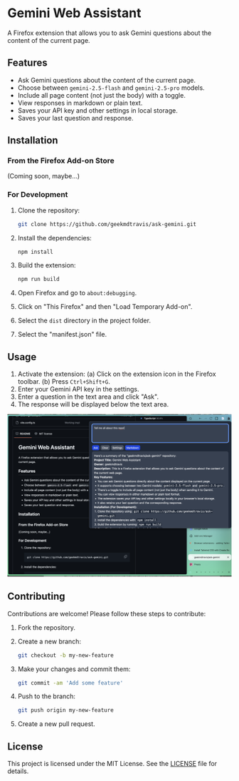 # Gemini Web Assistant

A Firefox extension that allows you to ask Gemini questions about the content of the current page.

## Features

*   Ask Gemini questions about the content of the current page.
*   Choose between `gemini-2.5-flash` and `gemini-2.5-pro` models.
*   Include all page content (not just the body) with a toggle.
*   View responses in markdown or plain text.
*   Saves your API key and other settings in local storage.
*   Saves your last question and response.

## Installation

### From the Firefox Add-on Store

(Coming soon, maybe...)

### For Development

1.  Clone the repository:

    ```bash
    git clone https://github.com/geekmdtravis/ask-gemini.git
    ```

2.  Install the dependencies:

    ```bash
    npm install
    ```

3.  Build the extension:

    ```bash
    npm run build
    ```

4.  Open Firefox and go to `about:debugging`.
5.  Click on "This Firefox" and then "Load Temporary Add-on".
6.  Select the `dist` directory in the project folder.
7.  Select the "manifest.json" file.

## Usage

1. Activate the extension: (a) Click on the extension icon in the Firefox toolbar. (b) Press `Ctrl+Shift+G`.
2.  Enter your Gemini API key in the settings.
3.  Enter a question in the text area and click "Ask".
4.  The response will be displayed below the text area.

![Screenshot of the extension in action](./assets/ga-ss.png)

## Contributing

Contributions are welcome! Please follow these steps to contribute:

1.  Fork the repository.
2.  Create a new branch:

    ```bash
    git checkout -b my-new-feature
    ```

3.  Make your changes and commit them:

    ```bash
    git commit -am 'Add some feature'
    ```

4.  Push to the branch:

    ```bash
    git push origin my-new-feature
    ```

5.  Create a new pull request.

## License

This project is licensed under the MIT License. See the [LICENSE](LICENSE) file for details.
